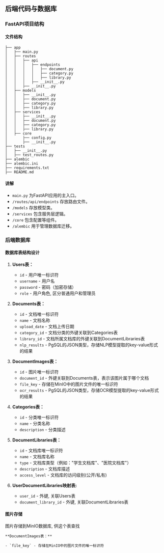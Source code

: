 ## 后端代码与数据库

### FastAPI项目结构

#### 文件结构

```
├── app
│   ├── main.py 
│   ├── routes
│   │   ├── api
│   │   │   ├── endpoints
│   │   │   │   ├── document.py
│   │   │   │   ├── category.py
│   │   │   │   ├── library.py
│   │   │   ├── __init__.py
│   │   ├── __init__.py
│   ├── models
│   │   ├── __init__.py  
│   │   ├── document.py
│   │   ├── category.py
│   │   ├── library.py
│   ├── services 
│   │   ├── __init__.py
│   │   ├── document.py
│   │   ├── category.py
│   │   ├── library.py
│   ├── core
│       ├── config.py
│       ├── __init__.py
├── tests
│   ├── __init__.py
│   ├── test_routes.py
├── alembic
├── alembic.ini
├── requirements.txt
├── README.md
```

#### 讲解

- `main.py` 为FastAPI应用的主入口。
- `/routes/api/endpoints` 存放路由文件。
- `/models` 存放模型类。
- `/services` 包含服务层逻辑。
- `/core` 包含配置等组件。
- `/alembic` 用于管理数据库迁移。 

### 后端数据库

#### 数据库表结构设计

1. **Users表：**
   
   - `id` - 用户唯一标识符
   - `username` - 用户名
   - `password` - 密码（加密存储）
   - `role` - 用户角色, 区分普通用户和管理员

2. **Documents表：**
   
   - `id` - 文档唯一标识符
   - `name` - 文档名称
   - `upload_date` - 文档上传日期
   - `category_id` - 文档分类的外键关联到Categories表
   - `library_id` - 文档所属文档库的外键关联到DocumentLibraries表
   - `nlp_results` - PgSQL的JSON类型，存储NLP模型提取的key-value形式的结果

3. **DocumentImages表：**
   
   - `id` - 图片唯一标识符
   - `document_id` - 外键关联到Documents表，表示该图片属于哪个文档
   - `file_key` - 存储在MinIO中的图片文件的唯一标识符
   - `ocr_results` - PgSQL的JSON类型，存储OCR模型提取的key-value形式的结果

4. **Categories表：**
   
   - `id` - 分类唯一标识符
   - `name` - 分类名称
   - `description` - 分类描述

5. **DocumentLibraries表：**
   
   - `id` - 文档库唯一标识符
   - `name` - 文档库名称
   - `type` - 文档库类型（例如："学生文档库"、"医院文档库"）
   - `description` - 文档库描述
   - `access_level` - 文档库的访问级别(公开/私有)


6. **UserDocumentLibraries映射表:**
   - `user_id` - 外键, 关联Users表
   - `document_library_id` - 外键, 关联DocumentLibraries表

#### 图片存储

图片存储到MinIO数据库, 供这个表查找

```
**DocumentImages表：**

- `file_key` - 存储在MinIO中的图片文件的唯一标识符
```
